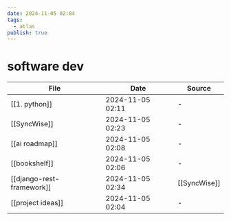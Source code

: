 ```yaml
---
date: 2024-11-05 02:04
tags:
  - atlas
publish: true
---
```

# software dev

<!-- QueryToSerialize: TABLE date as "Date", sources as "Source" FROM "content/🥷🏽 jutsus" WHERE contains(tags, "software-dev") -->
<!-- SerializedQuery: TABLE date as "Date", sources as "Source" FROM "content/🥷🏽 jutsus" WHERE contains(tags, "software-dev") -->

| File                                                                    | Date             | Source                                        |
| ----------------------------------------------------------------------- | ---------------- | --------------------------------------------- |
| [[1. python]]                         | 2024-11-05 02:11 | \-                                            |
| [[SyncWise]]                           | 2024-11-05 02:23 | \-                                            |
| [[ai roadmap]]                       | 2024-11-05 02:08 | \-                                            |
| [[bookshelf]]                         | 2024-11-05 02:06 | \-                                            |
| [[django-rest-framework]] | 2024-11-05 02:34 | [[SyncWise]] |
| [[project ideas]]                 | 2024-11-05 02:04 | \-                                            |
<!-- SerializedQuery END -->


